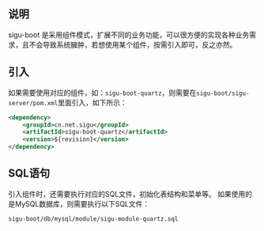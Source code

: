 ## 说明
sigu-boot 是采用组件模式，扩展不同的业务功能，可以很方便的实现各种业务需求，且不会导致系统臃肿，若想使用某个组件，按需引入即可，反之亦然。

## 引入
如果需要使用对应的组件，如：`sigu-boot-quartz`，则需要在`sigu-boot/sigu-server/pom.xml`里面引入，如下所示：

```xml
<dependency>
    <groupId>cn.net.sigu</groupId>
    <artifactId>sigu-boot-quartz</artifactId>
    <version>${revision}</version>
</dependency>
```

## SQL语句
引入组件时，还需要执行对应的SQL文件，初始化表结构和菜单等。
如果使用的是MySQL数据库，则需要执行以下SQL文件：

```
sigu-boot/db/mysql/module/sigu-module-quartz.sql
```